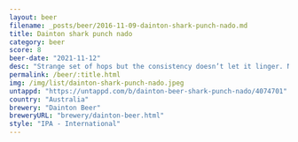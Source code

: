 ```yaml
---
layout: beer
filename: _posts/beer/2016-11-09-dainton-shark-punch-nado.md
title: Dainton shark punch nado
category: beer
score: 8
beer-date: "2021-11-12"
desc: "Strange set of hops but the consistency doesn’t let it linger. Not as punchy as the label might indicate and much more on the IPA side. Pretty good all round"
permalink: /beer/:title.html
img: /img/list/dainton-shark-punch-nado.jpeg
untappd: "https://untappd.com/b/dainton-beer-shark-punch-nado/4074701"
country: "Australia"
brewery: "Dainton Beer"
breweryURL: "brewery/dainton-beer.html"
style: "IPA - International"
---
```

